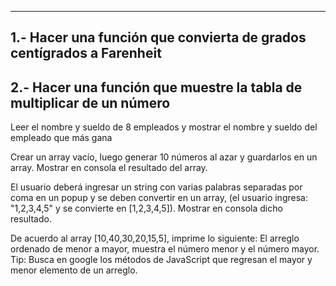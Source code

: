---------------------------------------------
1.- Hacer una función que convierta de grados centígrados a Farenheit
---------------------------------------------
2.- Hacer una función que muestre la tabla de multiplicar de un número
---------------------------------------------
Leer el nombre y sueldo de 8 empleados y mostrar el nombre y sueldo del empleado que más gana

Crear un array vacío, luego generar 10 números al azar y guardarlos en un array. Mostrar en consola el resultado del array.

El usuario deberá ingresar un string con varias palabras separadas por coma en un popup y se deben convertir en un array, (el usuario ingresa: "1,2,3,4,5" y se convierte en [1,2,3,4,5]). Mostrar en consola dicho resultado.

De acuerdo al array [10,40,30,20,15,5], imprime lo siguiente: El arreglo ordenado de menor a mayor, muestra el número menor y el número mayor. Tip: Busca en google los métodos de JavaScript que regresan el mayor y menor elemento de un arreglo.